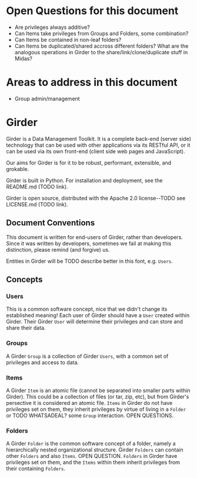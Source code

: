 # Open Questions for this document

* Are privileges always additive?
* Can Items take privileges from Groups and Folders, some combination?
* Can Items be contained in non-leaf folders?
* Can Items be duplicated/shared accross different folders?  What are the analogous operations in Girder to the share/link/clone/duplicate stuff in Midas?

# Areas to address in this document

* Group admin/management



# Girder

Girder is a Data Management Toolkit.  It is a complete back-end (server side) technology that can be used with other applications via its RESTful API, or it can be used via its own front-end (client side web pages and JavaScript).

Our aims for Girder is for it to be robust, performant, extensible, and grokable. 

Girder is built in Python.  For installation and deployment, see the README.md (TODO link).

Girder is open source, distributed with the Apache 2.0 license--TODO see LICENSE.md (TODO link).

## Document Conventions

This document is written for end-users of Girder, rather than developers.  Since it was written by developers, sometimes we fail at making this distinction, please remind (and forgive) us.

Entities in Girder will be TODO describe better in this font, e.g. `Users`.

## Concepts

### Users

This is a common software concept, nice that we didn't change its established meaning!  Each user of Girder should have a `User` created within Girder.  Their Girder `User` will determine their privileges and can store and share their data.

### Groups

A Girder `Group` is a collection of Girder `Users`, with a common set of privileges and access to data.

### Items

A Girder `Item` is an atomic file (cannot be separated into smaller parts within Girder).  This could be a collection of files (or tar, zip, etc), but from Girder's persective it is considered an atomic file.  `Items` in Girder do not have privileges set on them, they inherit privileges by virtue of living in a `Folder` or TODO WHATSADEAL? some `Group` interaction. OPEN QUESTIONS.

### Folders

A Girder `Folder` is the common software concept of a folder, namely a hierarchically nested organizational structure.  Girder `Folders` can contain other `Folders` and also `Items`. OPEN QUESTION. `Folders` in Girder have privileges set on them, and the `Items` within them inherit privileges from their containing `Folders`.


